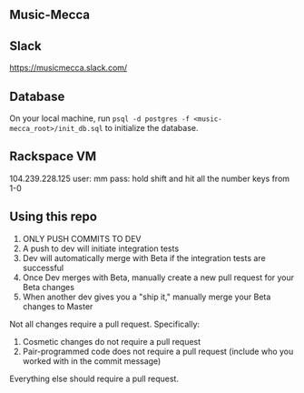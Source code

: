 ## Music-Mecca

## Slack
https://musicmecca.slack.com/

## Database

On your local machine, run `psql -d postgres -f <music-mecca_root>/init_db.sql` to initialize the database. 

## Rackspace VM
104.239.228.125
user: mm
pass: hold shift and hit all the number keys from 1-0

## Using this repo

1. ONLY PUSH COMMITS TO DEV
2. A push to dev will initiate integration tests
3. Dev will automatically merge with Beta if the integration tests are successful
4. Once Dev merges with Beta, manually create a new pull request for your Beta changes
5. When another dev gives you a "ship it," manually merge your Beta changes to Master

Not all changes require a pull request. Specifically:
1. Cosmetic changes do not require a pull request
2. Pair-programmed code does not require a pull request (include who you worked with in the commit message)

Everything else should require a pull request.

